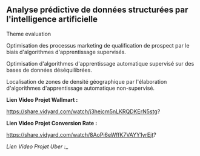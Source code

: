 ## Analyse prédictive de données structurées par l'intelligence artificielle
Theme evaluation

Optimisation des processus marketing de qualification de prospect par le biais d'algorithmes d'apprentissage supervisés.

Optimisation d'algorithmes d'apprentissage automatique supervisé sur des bases de données déséquilibrées.

Localisation de zones de densité géographique par l'élaboration d'algorithmes d'apprentissage automatique non-supervisé.

__Lien Video Projet Wallmart :__

https://share.vidyard.com/watch/j3hejcm5nLKRQDKErN5stg?

__Lien Video Projet Conversion Rate :__

https://share.vidyard.com/watch/8AoPi6eWffK7VAYY1yrEjt?

_Lien Video Projet Uber :__
